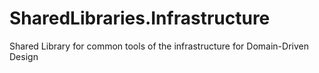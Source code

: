 # SharedLibraries.Infrastructure
Shared Library for common tools of the infrastructure for Domain-Driven Design
